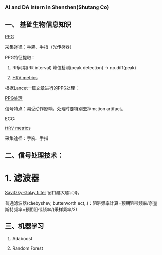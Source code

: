 ### AI and DA Intern in Shenzhen(Shutang Co)
## 一、 基础生物信息知识
[PPG](https://blog.csdn.net/wxq_1993/article/details/104022784)

采集途径：手腕、手指（光传感器）

PPG特征提取：
1. RR间期(RR interval)
峰值检测(peak detection) -> np.diff(peak) 

2. [HRV metrics](https://github.com/Aura-healthcare/hrvanalysis/blob/master/LICENSE)

根据Lancet一篇文章进行的PPG处理：

[PPG处理](_post/1607325480(1).png)


信号特点：易受动作影响，处理时要特别去掉motion artifact。

ECG:

[HRV metrics](https://github.com/Aura-healthcare/hrvanalysis/blob/master/LICENSE)

采集途径：手腕、手指

## 二、信号处理技术：
# 1. 滤波器
[Savitzky-Golay filter](https://blog.csdn.net/qq_20823641/article/details/51537461) 窗口越大越平滑。


普通滤波器(chebyshev, butterworth ect,.)：阻带频率计算=预期阻带频率/奈奎斯特频率=预期阻带频率/(采样频率/2)


## 三、机器学习
1. Adaboost

2. Random Forest


